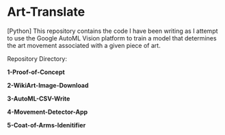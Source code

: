 # Art-Translate
[Python] This repository contains the code I have been writing as I attempt to use the Google AutoML Vision platform to train a model that determines the art movement associated with a given piece of art.

Repository Directory:

**1-Proof-of-Concept**

**2-WikiArt-Image-Download**

**3-AutoML-CSV-Write**

**4-Movement-Detector-App**

**5-Coat-of-Arms-Idenitifier**
